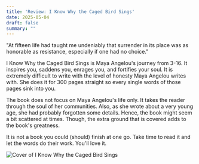 ```yaml
---
title: 'Review: I Know Why the Caged Bird Sings'
date: 2025-05-04
draft: false
summary: ""
---
```


"At fifteen life had taught me undeniably that surrender in its place  was as honorable as resistance, especially if one had no choice."

I  Know Why the Caged Bird Sings is Maya Angelou's journey from 3-16. It  inspires you, saddens you, enrages you, and fortifies your soul. It is  extremely difficult to write with the level of honesty Maya Angelou  writes with. She does it for 300 pages straight so every single words of  those pages sink into you. 

The book does not focus on Maya  Angelou's life only. It takes the reader through the soul of her communities. Also, as she wrote about a very young age, she had probably forgotten some details. Hence, the book might seem a  bit scattered at times. Though, the extra ground that is covered adds to  the book's greatness.

It is not a book you could (should) finish at one go. Take time to read it and let the words do their work. You'll love it.

![Cover of I Know Why the Caged Bird Sings](/feature.png)